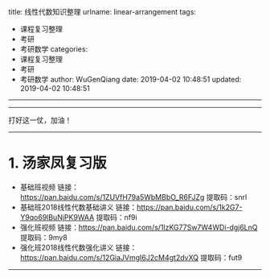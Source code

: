 title: 线性代数知识整理
urlname: linear-arrangement
tags:
  - 课程复习整理
  - 考研
  - 考研数学
categories:
  - 课程复习整理
  - 考研
  - 考研数学
author: WuGenQiang
date: 2019-04-02 10:48:51
updated: 2019-04-02 10:48:51
---
-----
打好这一仗，加油！

-----
<!--more-->

# 1. 汤家凤复习版
* 基础班视频
链接：https://pan.baidu.com/s/1ZUVfH79a5WbMBbO_R6FJZg 
提取码：snrl 
* 基础班2018线性代数基础讲义
链接：https://pan.baidu.com/s/1k2G7-Y9qo69lBuNjPK9WAA 
提取码：nf9i 
* 强化班视频
链接：https://pan.baidu.com/s/1lzKG77Sw7W4WDi-dgj6LnQ 
提取码：9my8 
* 强化班2018线性代数强化讲义
链接：https://pan.baidu.com/s/12GiaJVmgI6J2cM4gt2dvXQ 
提取码：fut9 
-----
